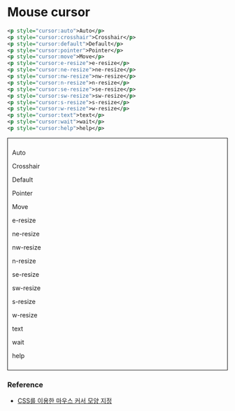 # Mouse cursor

```xml
<p style="cursor:auto">Auto</p>
<p style="cursor:crosshair">Crosshair</p>
<p style="cursor:default">Default</p>
<p style="cursor:pointer">Pointer</p>
<p style="cursor:move">Move</p>
<p style="cursor:e-resize">e-resize</p>
<p style="cursor:ne-resize">ne-resize</p>
<p style="cursor:nw-resize">nw-resize</p>
<p style="cursor:n-resize">n-resize</p>
<p style="cursor:se-resize">se-resize</p>
<p style="cursor:sw-resize">sw-resize</p>
<p style="cursor:s-resize">s-resize</p>
<p style="cursor:w-resize">w-resize</p>
<p style="cursor:text">text</p>
<p style="cursor:wait">wait</p>
<p style="cursor:help">help</p>
```

<div style="padding: 10px; border: 1px solid black;">
    <p style="cursor:auto">Auto</p>
    <p style="cursor:crosshair">Crosshair</p>
    <p style="cursor:default">Default</p>
    <p style="cursor:pointer">Pointer</p>
    <p style="cursor:move">Move</p>
    <p style="cursor:e-resize">e-resize</p>
    <p style="cursor:ne-resize">ne-resize</p>
    <p style="cursor:nw-resize">nw-resize</p>
    <p style="cursor:n-resize">n-resize</p>
    <p style="cursor:se-resize">se-resize</p>
    <p style="cursor:sw-resize">sw-resize</p>
    <p style="cursor:s-resize">s-resize</p>
    <p style="cursor:w-resize">w-resize</p>
    <p style="cursor:text">text</p>
    <p style="cursor:wait">wait</p>
    <p style="cursor:help">help</p>
</div>

### Reference

* [CSS를 이용한 마우스 커서 모양 지정](http://www.homejjang.com/09/cursor.php)